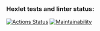 ### Hexlet tests and linter status:
[![Actions Status](https://github.com/ArtyomVolkov1/frontend-project-11/workflows/hexlet-check/badge.svg)](https://github.com/ArtyomVolkov1/frontend-project-11/actions)
[![Maintainability](https://api.codeclimate.com/v1/badges/d79a1b5123bb27e503f0/maintainability)](https://codeclimate.com/github/ArtyomVolkov1/frontend-project-11/maintainability)
